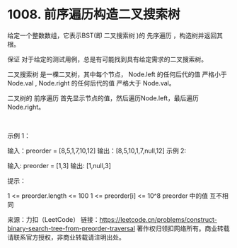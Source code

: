 # 1008. 前序遍历构造二叉搜索树

给定一个整数数组，它表示BST(即 二叉搜索树 )的 先序遍历 ，构造树并返回其根。

保证 对于给定的测试用例，总是有可能找到具有给定需求的二叉搜索树。

二叉搜索树 是一棵二叉树，其中每个节点， Node.left 的任何后代的值 严格小于 Node.val , Node.right 的任何后代的值 严格大于 Node.val。

二叉树的 前序遍历 首先显示节点的值，然后遍历Node.left，最后遍历Node.right。

 

示例 1：



输入：preorder = [8,5,1,7,10,12]
输出：[8,5,10,1,7,null,12]
示例 2:

输入: preorder = [1,3]
输出: [1,null,3]
 

提示：

1 <= preorder.length <= 100
1 <= preorder[i] <= 10^8
preorder 中的值 互不相同

来源：力扣（LeetCode）
链接：https://leetcode.cn/problems/construct-binary-search-tree-from-preorder-traversal
著作权归领扣网络所有。商业转载请联系官方授权，非商业转载请注明出处。